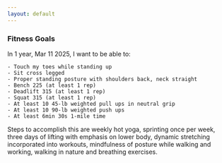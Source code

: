 ```yaml
---
layout: default
---
```


### Fitness Goals

In 1 year, Mar 11 2025, I want to be able to:

	- Touch my toes while standing up
	- Sit cross legged
	- Proper standing posture with shoulders back, neck straight
	- Bench 225 (at least 1 rep)
	- Deadlift 315 (at least 1 rep)
	- Squat 315 (at least 1 rep)
	- At least 10 45-lb weighted pull ups in neutral grip
	- At least 10 90-lb weighted push ups
	- At least 6min 30s 1-mile time

Steps to accomplish this are weekly hot yoga, sprinting once per week, three days of lifting with emphasis on lower body, dynamic stretching incorporated into workouts, mindfulness of posture while walking and working, walking in nature and breathing exercises. 